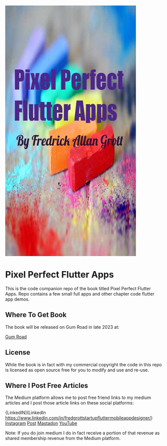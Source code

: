 ![image](./media/image-header.jpg)

# Pixel Perfect Flutter Apps

This is the code companion repo of the book titled Pixel Perfect Flutter Apps. Repo contains a few small full apps and other chapter code flutter app demos.

## Where To Get Book

The book will be released on Gum Road in late 2023 at:

[Gum Road](https://fredgrott.gumroad.com)


## License

While the book is in fact with my commercial copyright the code in this repo is licensed as open source free for you to modify and use and re-use.


## Where I Post Free Articles

The Medium platform allows me to post free friend links to my medium articles and I post those article links on these social 
platforms:

{LinkedIN](LinkedIn https://www.linkedin.com/in/fredgrottstartupfluttermobileappdesigner/)
[Instagram](https://www.instagram.com/fredgrott/)
[Post](https://post.news/fredgrott)
[Mastadon](https://uiuxdev.social/web/@fredgrott)
[YouTube](https://www.youtube.com/c/FredGrott)

Note: If you do join medium I do in fact receive a portion of that revenue as shared membership revenue from the Medium platform.